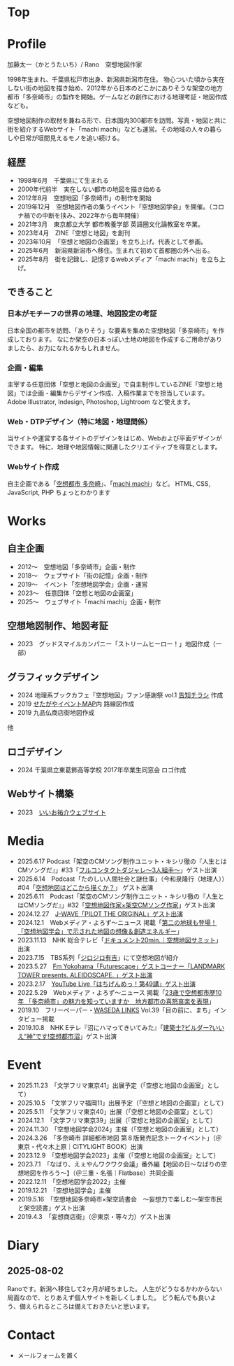 # Top

# Profile

加藤太一（かとうたいち）/ Rano　空想地図作家

1998年生まれ、千葉県松戸市出身、新潟県新潟市在住。
物心ついた頃から実在しない街の地図を描き始め、2012年から日本のどこかにありそうな架空の地方都市「多奈崎市」の製作を開始。ゲームなどの創作における地理考証・地図作成なども。

空想地図制作の取材を兼ねる形で、日本国内300都市を訪問。写真・地図と共に街を紹介するWebサイト「machi machi」なども運営。その地域の人々の暮らしや日常が垣間見えるモノを追い続ける。

## 経歴

- 1998年6月　千葉県にて生まれる
- 2000年代前半　実在しない都市の地図を描き始める
- 2012年8月　空想地図「多奈崎市」の制作を開始
- 2019年12月　空想地図作者の集うイベント「空想地図学会」を開催。（コロナ禍での中断を挟み、2022年から毎年開催）
- 2021年3月　東京都立大学 都市教養学部 英語圏文化論教室を卒業。
- 2023年4月　ZINE「空想と地図」を創刊
- 2023年10月　「空想と地図の企画室」を立ち上げ。代表として参画。
- 2025年6月　新潟県新潟市へ移住。生まれて初めて首都圏の外へ出る。
- 2025年8月　街を記録し、記憶するwebメディア「machi machi」を立ち上げ。

## できること

### 日本がモチーフの世界の地理、地図設定の考証

日本全国の都市を訪問、「ありそう」な要素を集めた空想地図「多奈崎市」を作成しております。
なにか架空の日本っぽい土地の地図を作成するご用命がありましたら、お力になれるかもしれません。

### 企画・編集

主宰する任意団体「空想と地図の企画室」で自主制作しているZINE「空想と地図」では企画・編集からデザイン作成、入稿作業までを担当しています。
Adobe Illustrator, Indesign, Photoshop, Lightroom など使えます。

### Web・DTPデザイン（特に地図・地理関係）

当サイトや運営する各サイトのデザインをはじめ、Webおよび平面デザインができます。
特に、地理や地図情報に関連したクリエイティブを得意とします。

### Webサイト作成

自主企画である「[空想都市 多奈崎](https://hiji.mosha2.jp/)」、「[machi machi](https://machi-machi.mosha2.jp/)」など。
HTML, CSS, JavaScript, PHP ちょっとわかります

# Works

## 自主企画

- 2012〜　空想地図「多奈崎市」企画・制作
- 2018〜　ウェブサイト「街の記憶」企画・制作
- 2019〜　イベント「空想地図学会」企画・運営
- 2023〜　任意団体「空想と地図の企画室」
- 2025〜　ウェブサイト「machi machi」企画・制作

## 空想地図制作、地図考証

- 2023　グッドスマイルカンパニー「ストリームヒーロー！」地図作成（一部）

## グラフィックデザイン

- 2024 地理系ブックカフェ「空想地図」ファン感謝祭 vol.1 [告知チラシ](https://prtimes.jp/main/html/rd/p/000000679.000007916.html9) 作成
- 2019 [せたがやイベントMAP](https://www.kanko-setagaya.jp/?p=we-page-entry&spot=276140&type=news&nav=none)内 路線図作成
- 2019 九品仏商店街地図作成

他

## ロゴデザイン

- 2024 千葉県立東葛飾高等学校 2017年卒業生同窓会 ロゴ作成

## Webサイト構築

- 2023　[いいお祐介ウェブサイト](https://iiobu.jp/)

# Media

- 2025.6.17 Podcast「架空のCMソング制作ユニット・キシリ徹の『人生とはCMソングだ』」#33「[フルコンタクトダジャレ〜3人組手〜](https://open.spotify.com/episode/0zgirNYhFhoIRLNqDEDBRt?si=PmBBj0wFQbK19nhqATGY2Q)」ゲスト出演
- 2025.6.14　Podcast「たのしい人間社会と謎仕事」（今和泉隆行（地理人））#04「[空想地図はどこから描くか？](https://open.spotify.com/episode/3ZzOix8cdglitSu3SFwSlJ)」 ゲスト出演
- 2025.6.11　Podcast「架空のCMソング制作ユニット・キシリ徹の『人生とはCMソングだ』」#32「[空想地図作家×架空CMソング作家](https://open.spotify.com/episode/65enN79uFUDZQ2dKLRF6Ee?si=Oo3wKi6FTZ6bd62Eivq0NQ)」ゲスト出演
- 2024.12.27　[J-WAVE「PILOT THE ORIGINAL」ゲスト出演](https://www.j-wave.co.jp/original/theoriginal/)
- 2024.12.1　Webメディア・よろず〜ニュース 掲載「[第二の地球も登場！「空想地図学会」で示された地図の想像＆創造エネルギー](https://yorozoonews.jp/article/15531495)」
- 2023.11.13　NHK 総合テレビ「[ドキュメント20min.｜空想地図サミット](https://www.nhk.jp/p/ts/YN5YRJ9KP6/episode/te/564KPVPX6L/)」出演
- 2023.7.15　TBS系列「[ジロジロ有吉](https://www.tbs.co.jp/jiroari/archive/202307151/)」にて空想地図が紹介
- 2023.5.27　[Fm Yokohama「Futurescape」ゲストコーナー「LANDMARK TOWER presents. ALEIDOSCAPE. 」ゲスト出演](https://www.fmyokohama.jp/future/2023/05/ft20230527-1.html)
- 2023.2.17　[YouTube Live「はちげんめっ！第49講」ゲスト出演](https://www.youtube.com/watch?v=EYP-5kYqW7s)
- 2022.5.29　Webメディア・よろず〜ニュース 掲載「[23歳で空想都市歴10年 「多奈崎市」の魅力を知っていますか　地方都市の喜怒哀楽を表現](https://yorozoonews.jp/article/14632321)」
- 2019.10　フリーペーパー・[WASEDA LINKS](https://wasedalinks.com/freepaper/) Vol.39「目の前に、まち」インタビュー掲載
- 2019.10.8　NHK Eテレ『沼にハマってきいてみた』「[建築士?ビルダー?いいえ“神”です!空想都市沼](https://www.nhk.jp/p/hamatta/ts/KNY2YKWLG9/episode/te/V9GRRXZM62/)」ゲスト出演

# Event

- 2025.11.23　「文学フリマ東京41」出展予定（「空想と地図の企画室」として）
- 2025.10.5　「文学フリマ福岡11」出展予定（「空想と地図の企画室」として）
- 2025.5.11　「文学フリマ東京40」出展（「空想と地図の企画室」として）
- 2024.12.1　「文学フリマ東京39」出展（「空想と地図の企画室」として）
- 2024.11.30　「空想地図学会2024」主催（「空想と地図の企画室」として）
- 2024.3.26　「多奈崎市 詳細都市地図 第８版発売記念トークイベント」（＠東京・代々木上原｜CITYLIGHT BOOK）出演
- 2023.12.9　「空想地図学会2023」主催（「空想と地図の企画室」として）
- 2023.7.1　「なばり、えぇやんワクワク会議」番外編【地図の日〜なばりの空想地図を作ろう〜】（＠三重・名張｜Flatbase）共同企画
- 2022.12.11　「空想地図学会2022」主催
- 2019.12.21　「空想地図学会」主催
- 2019.5.16　「空想地図多奈崎市×架空読書会　〜妄想力で楽しむ〜架空市民と架空読書」ゲスト出演
- 2019.4.3　「妄想商店街」（＠東京・等々力）ゲスト出演

# Diary

## 2025-08-02

Ranoです。新潟へ移住して2ヶ月が経ちました。
人生がどうなるかわからない局面なので、とりあえず個人サイトを新しくしました。
どう転んでも良いよう、備えられるところは備えておきたいと思います。

# Contact

- メールフォームを置く